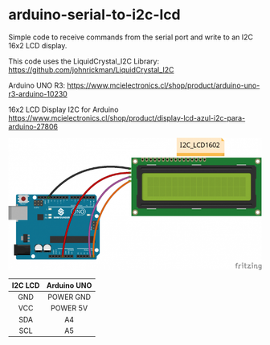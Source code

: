 # arduino-serial-to-i2c-lcd
Simple code to receive commands from the serial port and write to an I2C 16x2 LCD display.

This code uses the LiquidCrystal_I2C Library:
https://github.com/johnrickman/LiquidCrystal_I2C

Arduino UNO R3:
https://www.mcielectronics.cl/shop/product/arduino-uno-r3-arduino-10230

16x2 LCD Display I2C for Arduino
https://www.mcielectronics.cl/shop/product/display-lcd-azul-i2c-para-arduino-27806

![alt text](https://raw.githubusercontent.com/cvasquez-github/arduino-serial-to-i2c-lcd/main/arduino-lcd-diagram.png)

| I2C LCD         | Arduino UNO     |
| :-------------: | :-------------: |
| GND             | POWER GND       |
| VCC             | POWER 5V        |
| SDA             | A4              |
| SCL             | A5              |
